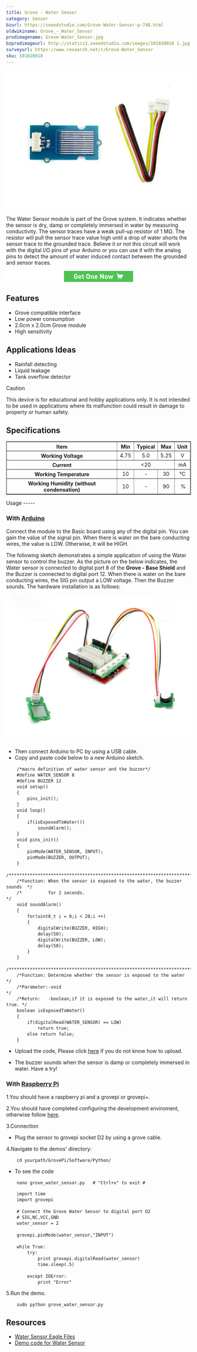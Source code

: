 ```yaml
---
title: Grove - Water Sensor
category: Sensor
bzurl: https://seeedstudio.com/Grove-Water-Sensor-p-748.html
oldwikiname: Grove_-_Water_Sensor
prodimagename: Grove-Water_Sensor.jpg
bzprodimageurl: http://statics3.seeedstudio.com/images/101020018 1.jpg
surveyurl: https://www.research.net/r/Grove-Water_Sensor
sku: 101020018
---
```


![](assets/Grove-Water_Sensor/img/Grove-Water_Sensor.jpg)

The Water Sensor module is part of the Grove system. It indicates whether the sensor is dry, damp or completely immersed in water by measuring conductivity. The sensor traces have a weak pull-up resistor of 1 MΩ. The resistor will pull the sensor trace value high until a drop of water shorts the sensor trace to the grounded trace. Believe it or not this circuit will work with the digital I/O pins of your Arduino or you can use it with the analog pins to detect the amount of water induced contact between the grounded and sensor traces.

[![](assets/common/Get_One_Now_Banner.png)](https://www.seeedstudio.com/Grove-Water-Sensor-p-748.html)


Features
--------

-   Grove compatible interface
-   Low power consumption
-   2.0cm x 2.0cm Grove module
-   High sensitivity

Applications Ideas
------------------

-   Rainfall detecting
-   Liquid leakage
-   Tank overflow detector

<div class="admonition caution">
<p class="admonition-title">Caution</p>
This device is for educational and hobby applications only. It is not intended to be used in applications where its malfunction could result in damage to property or human safety.
</div>

Specifications
-------------

<table border="1" cellspacing="0" width="80%">
<tr>
<th scope="col">
Item
</th>
<th scope="col">
Min
</th>
<th scope="col">
Typical
</th>
<th scope="col">
Max
</th>
<th scope="col">
Unit
</th>
</tr>
<tr align="center">
<th scope="row">
Working Voltage
</th>
<td>
4.75
</td>
<td>
5.0
</td>
<td>
5.25
</td>
<td>
V
</td>
</tr>
<tr align="center">
<th scope="row">
Current
</th>
<td colspan="3">
&lt;20
</td>
<td>
mA
</td>
</tr>
<tr align="center">
<th scope="row">
Working Temperature
</th>
<td>
10
</td>
<td>
-
</td>
<td>
30
</td>
<td>
℃
</td>
</tr>
<tr align="center">
<th scope="row">
Working Humidity (without condensation)
</th>
<td>
10
</td>
<td>
-
</td>
<td>
90
</td>
<td>
 %
</td>
</tr>
</table>
Usage
-----

### With [Arduino](/index.php?title=ArduinoAndaction=editAndredlink=1 "Arduino")

Connect the module to the Basic board using any of the digital pin. You can gain the value of the signal pin. When there is water on the bare conducting wires, the value is LOW. Otherwise, it will be HIGH.

The following sketch demonstrates a simple application of using the Water sensor to control the buzzer. As the picture on the below indicates, the Water sensor is connected to digital port 8 of the **Grove - Base Shield** and the Buzzer is connected to digital port 12. When there is water on the bare conducting wires, the SIG pin output a LOW voltage. Then the Buzzer sounds. The hardware installation is as follows:

![](assets/Grove-Water_Sensor/img/Water_Buzzer.jpg)

-   Then connect Arduino to PC by using a USB cable.
-   Copy and paste code below to a new Arduino sketch.

```
    /*macro definition of water sensor and the buzzer*/
    #define WATER_SENSOR 8
    #define BUZZER 12
    void setup()
    {
        pins_init();
    }
    void loop()
    {
        if(isExposedToWater())
            soundAlarm();
    }
    void pins_init()
    {
        pinMode(WATER_SENSOR, INPUT);
        pinMode(BUZZER, OUTPUT);
    }
    /************************************************************************/
    /*Function: When the sensor is exposed to the water, the buzzer sounds  */
    /*          for 2 seconds.                                              */
    void soundAlarm()
    {
        for(uint8_t i = 0;i < 20;i ++)
        {
            digitalWrite(BUZZER, HIGH);
            delay(50);
            digitalWrite(BUZZER, LOW);
            delay(50);
        }
    }
    /************************************************************************/
    /*Function: Determine whether the sensor is exposed to the water        */
    /*Parameter:-void                                                       */
    /*Return:   -boolean,if it is exposed to the water,it will return true. */
    boolean isExposedToWater()
    {
        if(digitalRead(WATER_SENSOR) == LOW)
            return true;
        else return false;
    }
```

-   Upload the code, Please click [here](/Upload_Code) if you do not know how to upload.

-   The buzzer sounds when the sensor is damp or completely immersed in water. Have a try!

### With [Raspberry Pi](/GrovePiPlus "GrovePi+")

1.You should have a raspberry pi and a grovepi or grovepi+.

2.You should have completed configuring the development enviroment, otherwise follow [here](/GrovePiPlus#Introducing_the_GrovePi.2B).

3.Connection

-   Plug the sensor to grovepi socket D2 by using a grove cable.

4.Navigate to the demos' directory:
```
    cd yourpath/GrovePi/Software/Python/
```

-   To see the code
```
    nano grove_water_sensor.py   # "Ctrl+x" to exit #
```
```
    import time
    import grovepi

    # Connect the Grove Water Sensor to digital port D2
    # SIG,NC,VCC,GND
    water_sensor = 2

    grovepi.pinMode(water_sensor,"INPUT")

    while True:
        try:
            print grovepi.digitalRead(water_sensor)
            time.sleep(.5)

        except IOError:
            print "Error"
```

5.Run the demo.
```
    sudo python grove_water_sensor.py
```

Resources
---------

-   [Water Sensor Eagle Files](assets/Grove-Water_Sensor/res/Water_sensor.zip)
-   [Demo code for Water Sensor](https://github.com/Seeed-Studio/Grove_Water_Sensor)



<!-- This Markdown file was created from http://www.seeedstudio.com/wiki/Grove_-_Water_Sensor -->
